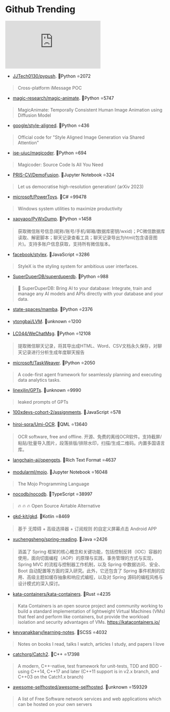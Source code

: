 # Github Trending 
 ![daily-bing](https://api.isoyu.com/bing_images.php) 
 - [JJTech0130/pypush](https://github.com/JJTech0130/pypush). 💪Python ⭐2072 
 > Cross-platform iMessage POC 
 - [magic-research/magic-animate](https://github.com/magic-research/magic-animate). 💪Python ⭐5747 
 > MagicAnimate: Temporally Consistent Human Image Animation using Diffusion Model 
 - [google/style-aligned](https://github.com/google/style-aligned). 💪Python ⭐436 
 > Official code for "Style Aligned Image Generation via Shared Attention" 
 - [ise-uiuc/magicoder](https://github.com/ise-uiuc/magicoder). 💪Python ⭐694 
 > Magicoder: Source Code Is All You Need 
 - [PRIS-CV/DemoFusion](https://github.com/PRIS-CV/DemoFusion). 💪Jupyter Notebook ⭐324 
 > Let us democratise high-resolution generation! (arXiv 2023) 
 - [microsoft/PowerToys](https://github.com/microsoft/PowerToys). 💪C# ⭐99478 
 > Windows system utilities to maximize productivity 
 - [xaoyaoo/PyWxDump](https://github.com/xaoyaoo/PyWxDump). 💪Python ⭐1458 
 > 获取微信账号信息(昵称/账号/手机/邮箱/数据库密钥/wxid)；PC微信数据库读取、解密脚本；聊天记录查看工具；聊天记录导出为html(包含语音图片)。支持多账户信息获取，支持所有微信版本。 
 - [facebook/stylex](https://github.com/facebook/stylex). 💪JavaScript ⭐3286 
 > StyleX is the styling system for ambitious user interfaces. 
 - [SuperDuperDB/superduperdb](https://github.com/SuperDuperDB/superduperdb). 💪Python ⭐988 
 > 🔮 SuperDuperDB: Bring AI to your database: Integrate, train and manage any AI models and APIs directly with your database and your data. 
 - [state-spaces/mamba](https://github.com/state-spaces/mamba). 💪Python ⭐2376 
 >  
 - [ytongbai/LVM](https://github.com/ytongbai/LVM). 💪unknown ⭐1200 
 >  
 - [LC044/WeChatMsg](https://github.com/LC044/WeChatMsg). 💪Python ⭐12108 
 > 提取微信聊天记录，将其导出成HTML、Word、CSV文档永久保存，对聊天记录进行分析生成年度聊天报告 
 - [microsoft/TaskWeaver](https://github.com/microsoft/TaskWeaver). 💪Python ⭐2050 
 > A code-first agent framework for seamlessly planning and executing data analytics tasks. 
 - [linexjlin/GPTs](https://github.com/linexjlin/GPTs). 💪unknown ⭐9990 
 > leaked prompts of GPTs 
 - [100xdevs-cohort-2/assignments](https://github.com/100xdevs-cohort-2/assignments). 💪JavaScript ⭐578 
 >  
 - [hiroi-sora/Umi-OCR](https://github.com/hiroi-sora/Umi-OCR). 💪QML ⭐13640 
 > OCR software, free and offline. 开源、免费的离线OCR软件。支持截屏/粘贴/批量导入图片，段落排版/排除水印，扫描/生成二维码。内置多国语言库。 
 - [langchain-ai/opengpts](https://github.com/langchain-ai/opengpts). 💪Rich Text Format ⭐4637 
 >  
 - [modularml/mojo](https://github.com/modularml/mojo). 💪Jupyter Notebook ⭐16048 
 > The Mojo Programming Language 
 - [nocodb/nocodb](https://github.com/nocodb/nocodb). 💪TypeScript ⭐38997 
 > 🔥 🔥 🔥 Open Source Airtable Alternative 
 - [gkd-kit/gkd](https://github.com/gkd-kit/gkd). 💪Kotlin ⭐8469 
 > 基于 无障碍 + 高级选择器 + 订阅规则 的自定义屏幕点击 Android APP 
 - [xuchengsheng/spring-reading](https://github.com/xuchengsheng/spring-reading). 💪Java ⭐2426 
 > 涵盖了 Spring 框架的核心概念和关键功能，包括控制反转（IOC）容器的使用，面向切面编程（AOP）的原理与实践，事务管理的方式与实现，Spring MVC 的流程与控制器工作机制，以及 Spring 中数据访问、安全、Boot 自动配置等方面的深入研究。此外，它还包含了 Spring 事件机制的应用、高级主题如缓存抽象和响应式编程，以及对 Spring 源码的编程风格与设计模式的深入探讨。 
 - [kata-containers/kata-containers](https://github.com/kata-containers/kata-containers). 💪Rust ⭐4235 
 > Kata Containers is an open source project and community working to build a standard implementation of lightweight Virtual Machines (VMs) that feel and perform like containers, but provide the workload isolation and security advantages of VMs. https://katacontainers.io/ 
 - [keyvanakbary/learning-notes](https://github.com/keyvanakbary/learning-notes). 💪SCSS ⭐4032 
 > Notes on books I read, talks I watch, articles I study, and papers I love 
 - [catchorg/Catch2](https://github.com/catchorg/Catch2). 💪C++ ⭐17398 
 > A modern, C++-native, test framework for unit-tests, TDD and BDD - using C++14, C++17 and later (C++11 support is in v2.x branch, and C++03 on the Catch1.x branch) 
 - [awesome-selfhosted/awesome-selfhosted](https://github.com/awesome-selfhosted/awesome-selfhosted). 💪unknown ⭐159329 
 > A list of Free Software network services and web applications which can be hosted on your own servers 
 